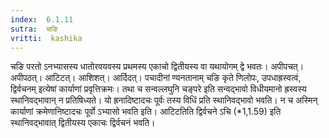 ```yaml
---
index:  6.1.11
sutra:  चङि
vritti:  kashika 
---
```


चङि परतो ऽनभ्यासस्य धातोरवयवस्य प्रथमस्य एकाचो द्वितीयस्य वा यथायोगम् द्वे भवतः। अपीपचत्। अपीपठत्। आटिटत्। आशिशत्। आर्दिदत्। पचादीनां ण्यनतानाम् चङि कृते णिलोपः, उपधाह्रस्वत्वं, द्विर्वचनम् इत्येषां कार्याणां प्रवृत्तिक्रमः। तथा च सन्वल्लघुनि चङ्परे इति सन्वद्भावो विधीयमानो ह्रस्वस्य स्थानिवद्भावान् न प्रतिषिध्यते। यो ह्रनादिष्टादचः पूर्वः तस्य विधिं प्रति स्थानिवद्भावो भवति। न च अस्मिन् कार्याणां क्रमेणानिष्टादचः पूर्वो ऽभ्यासो भवति इति। आटिटतिति द्विर्वचने ऽचि (*1,1.59) इति स्थानिवद्भावात् द्वितीयस्य एकाचः द्विर्वचनं भवति।

